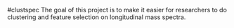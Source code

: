 #clustspec
The goal of this project is to make it easier for researchers to do clustering and feature selection on longitudinal mass spectra.
